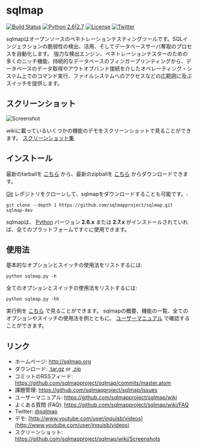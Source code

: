 # sqlmap

[![Build Status](https://api.travis-ci.org/sqlmapproject/sqlmap.svg?branch=master)](https://travis-ci.org/sqlmapproject/sqlmap) [![Python 2.6|2.7](https://img.shields.io/badge/python-2.6|2.7-yellow.svg)](https://www.python.org/) [![License](https://img.shields.io/badge/license-GPLv2-red.svg)](https://raw.githubusercontent.com/sqlmapproject/sqlmap/master/LICENSE) [![Twitter](https://img.shields.io/badge/twitter-@sqlmap-blue.svg)](https://twitter.com/sqlmap)

sqlmapはオープンソースのペネトレーションテスティングツールです。SQLインジェクションの脆弱性の検出、活用、そしてデータベースサーバ奪取のプロセスを自動化します。
強力な検出エンジン、ペネトレーションテスターのための多くのニッチ機能、持続的なデータベースのフィンガープリンティングから、データベースのデータ取得やアウトオブバンド接続を介したオペレーティング・システム上でのコマンド実行、ファイルシステムへのアクセスなどの広範囲に及ぶスイッチを提供します。

スクリーンショット
----

![Screenshot](https://raw.github.com/wiki/sqlmapproject/sqlmap/images/sqlmap_screenshot.png)

wikiに載っているいくつかの機能のデモをスクリーンショットで見ることができます。 [スクリーンショット集](https://github.com/sqlmapproject/sqlmap/wiki/Screenshots)

インストール
----

最新のtarballを [こちら](https://github.com/sqlmapproject/sqlmap/tarball/master) から、最新のzipballを [こちら](https://github.com/sqlmapproject/sqlmap/zipball/master) からダウンロードできます。

[Git](https://github.com/sqlmapproject/sqlmap) レポジトリをクローンして、sqlmapをダウンロードすることも可能です。:

    git clone --depth 1 https://github.com/sqlmapproject/sqlmap.git sqlmap-dev

sqlmapは、 [Python](http://www.python.org/download/) バージョン **2.6.x** または **2.7.x** がインストールされていれば、全てのプラットフォームですぐに使用できます。

使用法
----

基本的なオプションとスイッチの使用法をリストするには:

    python sqlmap.py -h

全てのオプションとスイッチの使用法をリストするには:

    python sqlmap.py -hh

実行例を [こちら](https://asciinema.org/a/46601) で見ることができます。
sqlmapの概要、機能の一覧、全てのオプションやスイッチの使用法を例とともに、 [ユーザーマニュアル](https://github.com/sqlmapproject/sqlmap/wiki/Usage) で確認することができます。

リンク
----

* ホームページ: http://sqlmap.org
* ダウンロード: [.tar.gz](https://github.com/sqlmapproject/sqlmap/tarball/master) or [.zip](https://github.com/sqlmapproject/sqlmap/zipball/master)
* コミットのRSSフィード: https://github.com/sqlmapproject/sqlmap/commits/master.atom
* 課題管理: https://github.com/sqlmapproject/sqlmap/issues
* ユーザーマニュアル: https://github.com/sqlmapproject/sqlmap/wiki
* よくある質問 (FAQ): https://github.com/sqlmapproject/sqlmap/wiki/FAQ
* Twitter: [@sqlmap](https://twitter.com/sqlmap)
* デモ: [http://www.youtube.com/user/inquisb/videos](http://www.youtube.com/user/inquisb/videos)
* スクリーンショット: https://github.com/sqlmapproject/sqlmap/wiki/Screenshots
